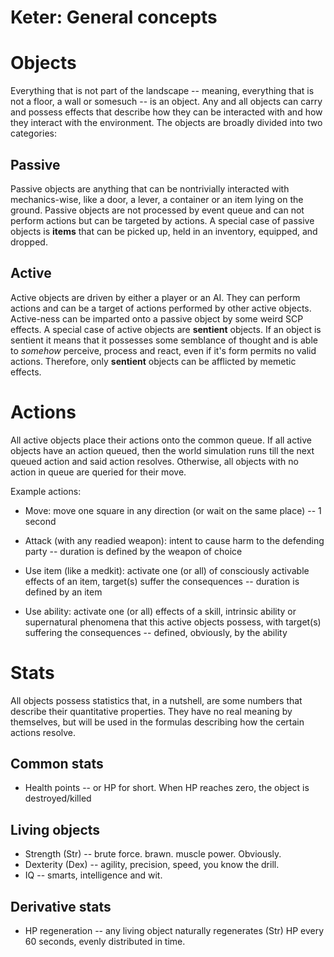 Keter: General concepts
=======================

# Objects
Everything that is not part of the landscape -- meaning, everything that is not a floor, a wall or somesuch -- is an object. Any and all objects can carry and possess effects that describe how they can be interacted with and how they interact with the environment. The objects are broadly divided into two categories:

## Passive
Passive objects are anything that can be nontrivially interacted with mechanics-wise, like a door, a lever, a container or an item lying on the ground. Passive objects are not processed by event queue and can not perform actions but can be targeted by actions. A special case of passive objects is **items** that can be picked up, held in an inventory, equipped,  and dropped.

## Active
Active objects are driven by either a player or an AI. They can perform actions and can be a target of actions performed by other active objects. Active-ness can be imparted onto a passive object by some weird SCP effects. A special case of active objects are **sentient** objects. If an object is sentient it means that it possesses some semblance of thought and is able to *somehow* perceive, process and react, even if it's form permits no valid actions. Therefore, only **sentient** objects can be afflicted by memetic effects.

# Actions

All active objects place their actions onto the common queue. If all active objects have an action queued, then the world simulation runs till the next queued action and said action resolves. Otherwise, all objects with no action in queue are queried for their move.

Example actions:

* Move: move one square in any direction (or wait on the same place) -- 1 second

* Attack (with any readied weapon): intent to cause harm to the defending party -- duration is defined by the weapon of choice

* Use item (like a medkit): activate one (or all) of consciously activable effects of an item, target(s) suffer the consequences -- duration is defined by an item

* Use ability: activate one (or all) effects of a skill, intrinsic ability or supernatural phenomena that this active objects possess, with target(s) suffering the consequences -- defined, obviously, by the ability 

# Stats
All objects possess statistics that, in a nutshell, are some numbers that describe their quantitative properties. They have no real meaning by themselves, but will be used in the formulas describing how the certain actions resolve. 

## Common stats
* Health points -- or HP for short. When HP reaches zero, the object is destroyed/killed

## Living objects
* Strength (Str) -- brute force. brawn. muscle power. Obviously.
* Dexterity (Dex) -- agility, precision, speed, you know the drill.
* IQ -- smarts, intelligence and wit.

## Derivative stats
* HP regeneration -- any living object naturally regenerates (Str) HP every 60 seconds, evenly distributed in time.
